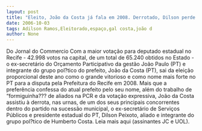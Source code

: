 ```yaml
---
layout: post
title: "Eleito, João da Costa já fala em 2008. Derrotado, Dilson perde espaço no PT "
date: 2006-10-03
tags: Adilson Ramos,Eleitorado,espaço,gal costa,joão d
author: None
---
```

Do Jornal do Commercio
Com a maior votação para deputado estadual no Recife - 42.998 votos na capital, de um total de 65.240 obtidos no Estado - o ex-secretário do Orçamento Participativo da gestão João Paulo (PT) e integrante do grupo pol?tico do prefeito, João da Costa (PT), sai da eleição proporcional deste ano como o grande vitorioso e como nome mais forte no PT para a disputa pela Prefeitura do Recife em 2008. 
Mais que a preferência confessa do atual prefeito pelo seu nome, além do trabalho de “formiguinha??? de aliados na PCR e da votação expressiva, João da Costa assistiu à derrota, nas urnas, de um dos seus principais concorrentes dentro do partido na sucessão municipal, o ex-secretário de Serviços Públicos e presidente estadual do PT, Dilson Peixoto, aliado e integrante do grupo pol?tico de Humberto Costa.
Leia mais aqui (assinantes JC e UOL). 